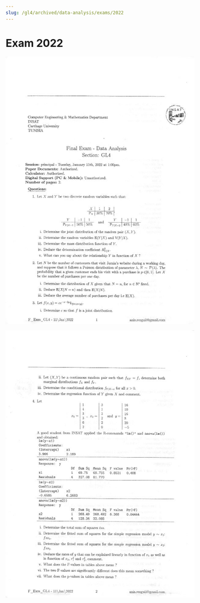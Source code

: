 ```yaml
---
slug: /gl4/archived/data-analysis/exams/2022
---
```


# Exam 2022

![1](assets/2022-1.jpg)

![2](assets/2022-2.jpg)
